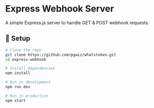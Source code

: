 # Express Webhook Server

A simple Express.js server to handle GET & POST webhook requests.

## 🚀 Setup

```bash
# Clone the repo
git clone https://github.com/pgwiz/whatstoken.git
cd express-webhook

# Install dependencies
npm install

# Run in development
npm run dev

# Run in production
npm start
